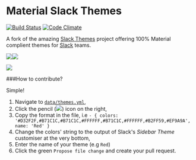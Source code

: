 # Material Slack Themes

[![Build Status](https://travis-ci.org/wopian/material-slackthemes.svg?branch=master)](https://travis-ci.org/wopian/material-slackthemes) [![Code Climate](https://codeclimate.com/github/wopian/material-slackthemes/badges/gpa.svg)](https://codeclimate.com/github/wopian/material-slackthemes)

A fork of the amazing [Slack Themes](https://github.com/paracycle/slackthemes) project offering 100% Material complient themes for [Slack](https://slack.com) teams.

![](https://github.com/wopian/material-slackthemes/raw/master/source/images/theme/hue_blue-6f94867241eeffec0554f8fa28ad63ba.png)![](https://github.com/wopian/material-slackthemes/raw/master/source/images/theme/dark_blue-4bf6c39560350f5f35e4831d208daa06.png)

![](https://zippy.gfycat.com/MeatyPerfectJohndory.gif)

###How to contribute?

Simple! 

1. Navigate to [`data/themes.yml`](https://github.com/wopian/material-slackthemes/blob/master/data/themes.yml),
2. Click the pencil (![](http://i.imgur.com/1GmKQTr.png)) icon on the right,
3. Copy the format in the file, i.e `- { colors: '#D32F2F,#B71C1C,#B71C1C,#FFFFFF,#B71C1C,#FFFFFF,#B2FF59,#EF9A9A', name: 'Red' }`
3. Change the colors' string to the output of Slack's *Sidebar Theme* customiser at the very bottom,
4. Enter the name of your theme (e.g `Red`)
5. Click the green `Propose file change` and create your pull request.
